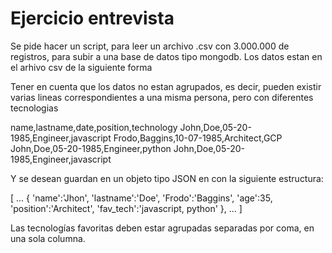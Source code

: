 # Ejercicio entrevista 

Se pide hacer un script, para leer un archivo .csv con 3.000.000 de registros, para subir a una base de datos tipo mongodb. Los datos estan en el arhivo csv de la siguiente forma

Tener en cuenta que los datos no estan agrupados, es decir, pueden existir varias lineas correspondientes a una misma persona, pero con diferentes tecnologias

name,lastname,date,position,technology
John,Doe,05-20-1985,Engineer,javascript
Frodo,Baggins,10-07-1985,Architect,GCP
John,Doe,05-20-1985,Engineer,python
John,Doe,05-20-1985,Engineer,javascript

Y se desean guardan en un objeto tipo JSON en con la siguiente estructura:

[
...
{
  'name':'Jhon',
  'lastname':'Doe',
  'Frodo':'Baggins',
  'age':35,
  'position':'Architect',
  'fav_tech':'javascript, python'
},
...
]

Las tecnologías favoritas deben estar agrupadas separadas por coma, en una sola columna.

